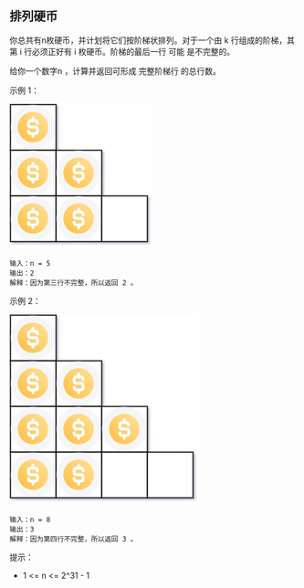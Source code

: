 ## 排列硬币

你总共有n枚硬币，并计划将它们按阶梯状排列。对于一个由 k 行组成的阶梯，其第 i 行必须正好有 i 枚硬币。阶梯的最后一行 可能 是不完整的。

给你一个数字n ，计算并返回可形成 完整阶梯行 的总行数。

示例 1：

![](../images/441.arranging-coins.png)

```
输入：n = 5
输出：2
解释：因为第三行不完整，所以返回 2 。
```

示例 2：

![](../images/441.arranging-coins_1.png)
```
输入：n = 8
输出：3
解释：因为第四行不完整，所以返回 3 。
```

提示：

* 1 <= n <= 2^31 - 1
